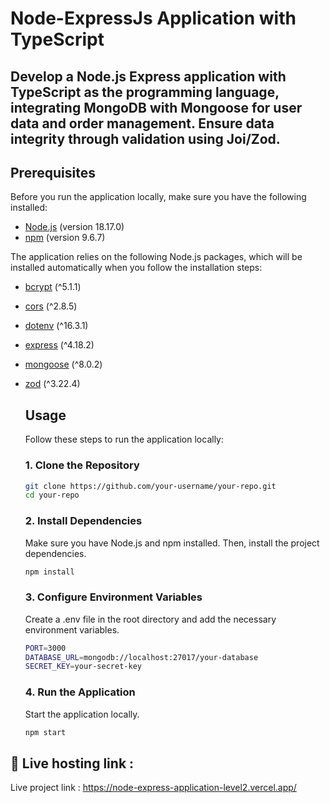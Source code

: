 
# Node-ExpressJs Application with TypeScript

## Develop a Node.js Express application with TypeScript as the programming language, integrating MongoDB with Mongoose for user data and order management. Ensure data integrity through validation using Joi/Zod.

## Prerequisites

Before you run the application locally, make sure you have the following installed:

- [Node.js](https://nodejs.org/) (version 18.17.0)
- [npm](https://www.npmjs.com/) (version 9.6.7)

The application relies on the following Node.js packages, which will be installed automatically when you follow the installation steps:

- [bcrypt](https://www.npmjs.com/package/bcrypt) (^5.1.1)
- [cors](https://www.npmjs.com/package/cors) (^2.8.5)
- [dotenv](https://www.npmjs.com/package/dotenv) (^16.3.1)
- [express](https://www.npmjs.com/package/express) (^4.18.2)
- [mongoose](https://www.npmjs.com/package/mongoose) (^8.0.2)
- [zod](https://www.npmjs.com/package/zod) (^3.22.4)


  ## Usage
  Follow these steps to run the application locally:

  ### 1. Clone the Repository


  ```bash
  git clone https://github.com/your-username/your-repo.git
  cd your-repo
  ```

  ### 2. Install Dependencies
  Make sure you have Node.js and npm installed. Then, install the    project dependencies.

  ```bash
  npm install
  ```

  ### 3. Configure Environment Variables

  Create a .env file in the root directory and add the necessary   environment variables.

  ```bash
  PORT=3000
  DATABASE_URL=mongodb://localhost:27017/your-database
  SECRET_KEY=your-secret-key
  ```

  ### 4. Run the Application
  Start the application locally.

  ```bash
  npm start
  ```


## 🔗 Live hosting link :

Live project link : https://node-express-application-level2.vercel.app/
